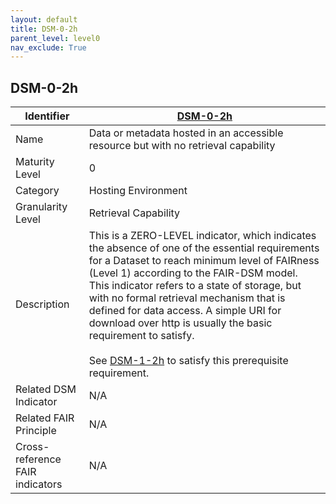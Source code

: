 ```yaml
---
layout: default
title: DSM-0-2h
parent_level: level0
nav_exclude: True
---
```


## DSM-0-2h

| Identifier | [DSM-0-2h](https://github.com/FAIRplus/Data-Maturity/blob/master/docs/_indicators/DSM-0-2h.md) |
| --------- | ----------|
| Name | Data or metadata hosted in an accessible resource but with no retrieval capability |
| Maturity Level | 0 |
| Category | Hosting Environment |
| Granularity Level | Retrieval Capability |
| Description | This is a ZERO-LEVEL indicator, which indicates the absence of one of the essential requirements for a Dataset to reach minimum level of FAIRness (Level 1) according to the FAIR-DSM model. This indicator refers to a state of storage, but with no formal retrieval mechanism that is defined for data access. A simple URI for download over http is usually the basic requirement to satisfy.<br><br> See [DSM-1-2h](https://fairplus.github.io/Data-Maturity/docs/Indicators/#DSM-1-2h) to satisfy this prerequisite requirement. |
| Related DSM Indicator| N/A |
| Related FAIR Principle | N/A |
| Cross-reference FAIR indicators | N/A |
